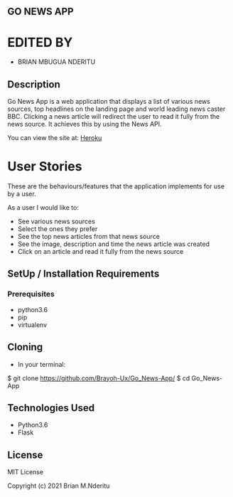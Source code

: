 ## GO NEWS APP
# EDITED BY 
- BRIAN MBUGUA NDERITU

## Description
Go News App is a web application that displays a list of various news sources, top headlines on the landing page and world leading news caster BBC. Clicking a news article will redirect the user to read it fully from the news source. It achieves this by using the News API.

You can view the site at: <a href="https://gonewsapp.herokuapp.com/">Heroku</a>

# User Stories
These are the behaviours/features that the application implements for use by a user.

As a user I would like to:

- See various news sources
- Select the ones they prefer
- See the top news articles from that news source
- See the image, description and time the news article was created
- Click on an article and read it fully from the news source

## SetUp / Installation Requirements
### Prerequisites

- python3.6
- pip
- virtualenv

## Cloning
 - In your terminal:

  $ git clone https://github.com/Brayoh-Ux/Go_News-App/
  $ cd Go_News-App

## Technologies Used
- Python3.6
- Flask

## License
MIT License

Copyright (c) 2021 Brian M.Nderitu